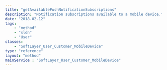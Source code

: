 ```yaml
---
title: "getAvailablePushNotificationSubscriptions"
description: "Notification subscriptions available to a mobile device."
date: "2018-02-12"
tags:
    - "method"
    - "sldn"
    - "User"
classes:
    - "SoftLayer_User_Customer_MobileDevice"
type: "reference"
layout: "method"
mainService : "SoftLayer_User_Customer_MobileDevice"
---
```

